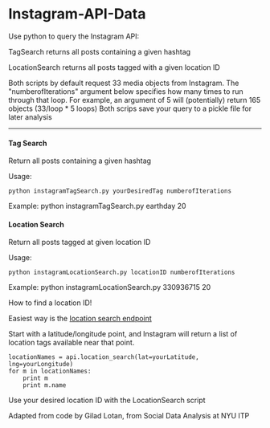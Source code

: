 Instagram-API-Data
=============================
Use python to query the Instagram API:

   TagSearch returns all posts containing a given hashtag
   
   LocationSearch returns all posts tagged with a given location ID
   

Both scripts by default request 33 media objects from Instagram.  The "numberofIterations" argument below specifies how many times to run through that loop.  For example, an argument of 5 will (potentially) return 165 objects (33/loop * 5 loops)
Both scrips save your query to a pickle file for later analysis
***


#### Tag Search

   Return all posts containing a given hashtag
   
   Usage:
   
    python instagramTagSearch.py yourDesiredTag numberofIterations
    
   Example: python instagramTagSearch.py earthday 20
   
   
#### Location Search

   Return all posts tagged at given location ID
   
   Usage:
   
    python instagramLocationSearch.py locationID numberofIterations
    
   Example: python instagramLocationSearch.py 330936715 20
   
   How to find a location ID!
   
   Easiest way is the [location search endpoint](https://www.instagram.com/developer/endpoints/locations/#get_locations_search)
   
   Start with a latitude/longitude point, and Instagram will return a list of location tags available near that point.
   
    locationNames = api.location_search(lat=yourLatitude, lng=yourLongitude)
    for m in locationNames:
        print m
        print m.name
   Use your desired location ID with the LocationSearch script
   
   
   
   
Adapted from code by Gilad Lotan, from Social Data Analysis at NYU ITP

